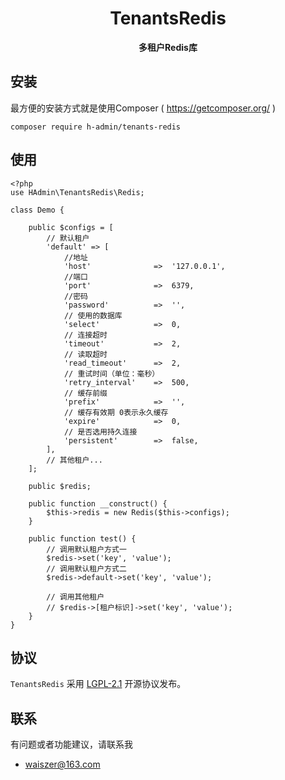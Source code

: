 <h1 align="center">
  TenantsRedis
</h1>

<p align="center">
  <strong> 多租户Redis库 </strong>
</p>

## 安装

最方便的安装方式就是使用Composer ( https://getcomposer.org/ )

```
composer require h-admin/tenants-redis
```

## 使用
```
<?php
use HAdmin\TenantsRedis\Redis;

class Demo {

    public $configs = [
        // 默认租户
        'default' => [
            //地址
            'host'              =>  '127.0.0.1',
            //端口
            'port'              =>  6379,
            //密码
            'password'          =>  '',
            // 使用的数据库
            'select'            =>  0,
            // 连接超时
            'timeout'           =>  2,
            // 读取超时
            'read_timeout'      =>  2,
            // 重试时间（单位：毫秒）
            'retry_interval'    =>  500,
            // 缓存前缀
            'prefix'            =>  '',
            // 缓存有效期 0表示永久缓存
            'expire'            =>  0,
            // 是否选用持久连接
            'persistent'        =>  false,
        ],
        // 其他租户...
    ];
    
    public $redis;

    public function __construct() {
        $this->redis = new Redis($this->configs);
    }
    
    public function test() {
        // 调用默认租户方式一
        $redis->set('key', 'value');
        // 调用默认租户方式二
        $redis->default->set('key', 'value');
        
        // 调用其他租户
        // $redis->[租户标识]->set('key', 'value');
    }
}

```

## 协议

`TenantsRedis` 采用 [LGPL-2.1](LICENSE) 开源协议发布。

## 联系

有问题或者功能建议，请联系我
- waiszer@163.com
